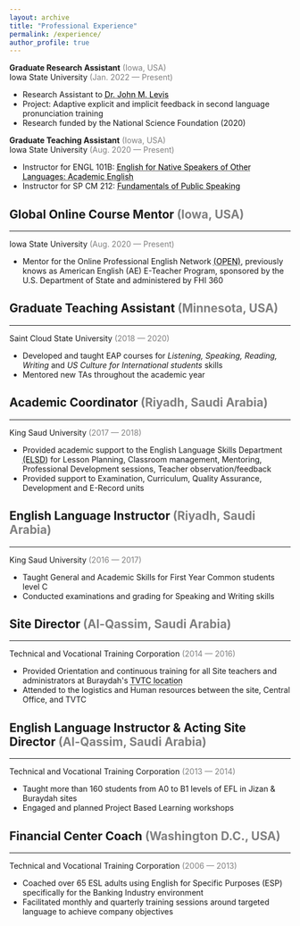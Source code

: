 ```yaml
---
layout: archive
title: "Professional Experience"
permalink: /experience/
author_profile: true
---
```


**Graduate Research Assistant** <span style="color:grey">(Iowa, USA)</span><br/>
Iowa State University <span style="color:grey">(Jan. 2022 — Present)</span><br/>
+ Research Assistant to <a href="https://faculty.sites.iastate.edu/jlevis/" target="_blank" style="color: black; text-decoration: underline;text-decoration-style: dotted;">Dr. John M. Levis</a><br/>
+ Project: Adaptive explicit and implicit feedback in second language pronunciation training<br/>
+ Research funded by the National Science Foundation (2020)<br/>

**Graduate Teaching Assistant** <span style="color:grey">(Iowa, USA)</span><br/>
Iowa State University <span style="color:grey">(Aug. 2020 — Present)</span><br/>
+ Instructor for ENGL 101B: <a href="https://apling.engl.iastate.edu/esl-courses/" target="_blank" style="color: black; text-decoration: underline;text-decoration-style: dotted;">English for Native Speakers of Other Languages: Academic English</a>
+ Instructor for SP CM 212: <a href="https://engl.iastate.edu/course-descriptions/" target="_blank" style="color: black; text-decoration: underline;text-decoration-style: dotted;">Fundamentals of Public Speaking</a>

## Global Online Course Mentor <span style="color:grey">(Iowa, USA)</span><br/>
-------------------------------------------------------------------
Iowa State University <span style="color:grey">(Aug. 2020 — Present)</span><br/>
+ Mentor for the Online Professional English Network <a href="https://www.openenglishprograms.org/dtawc" target="_blank" style="color: black; text-decoration: underline;text-decoration-style: dotted;">(OPEN)</a>, previously knows as American English (AE) E-Teacher Program, sponsored by the U.S. Department of State and administered by FHI 360

## Graduate Teaching Assistant <span style="color:grey">(Minnesota, USA)</span>
-------------------------------------------------------------------
Saint Cloud State University <span style="color:grey">(2018 — 2020)</span>
+ Developed and taught EAP courses for _Listening, Speaking, Reading, Writing_ and _US Culture for International students_ skills
+ Mentored new TAs throughout the academic year

## Academic Coordinator <span style="color:grey">(Riyadh, Saudi Arabia)</span>
-------------------------------------------------------------------
King Saud University <span style="color:grey">(2017 — 2018)</span>
+ Provided academic support to the English Language Skills Department <a href="https://cfy.ksu.edu.sa/en/node/1393" target="_blank" style="color: black; text-decoration: underline;text-decoration-style: dotted;">(ELSD)</a> for Lesson Planning, Classroom management, Mentoring, Professional Development sessions, Teacher observation/feedback
+ Provided support to Examination, Curriculum, Quality Assurance, Development and E-Record units

## English Language Instructor <span style="color:grey">(Riyadh, Saudi Arabia)</span>
-------------------------------------------------------------------
King Saud University <span style="color:grey">(2016 — 2017)</span>
+ Taught General and Academic Skills for First Year Common students level C
+ Conducted examinations and grading for Speaking and Writing skills

## Site Director <span style="color:grey">(Al-Qassim, Saudi Arabia)</span>
-------------------------------------------------------------------
Technical and Vocational Training Corporation <span style="color:grey">(2014 — 2016)</span>
+ Provided Orientation and continuous training for all Site teachers and administrators at Buraydah's <a href="https://sites.google.com/a/interlink.edu/malanazi/home/ada-hyyte-altdryb-waladaryyn" target="_blank" style="color: black; text-decoration: underline;text-decoration-style: dotted;">TVTC location</a>
+ Attended to the logistics and Human resources between the site, Central Office, and TVTC

## English Language Instructor & Acting Site Director <span style="color:grey">(Al-Qassim, Saudi Arabia)</span>
-------------------------------------------------------------------
Technical and Vocational Training Corporation <span style="color:grey">(2013 — 2014)</span>
+ Taught more than 160 students from A0 to B1 levels of EFL in Jizan & Buraydah sites
+ Engaged and planned Project Based Learning workshops

## Financial Center Coach <span style="color:grey">(Washington D.C., USA)</span>
-------------------------------------------------------------------
Technical and Vocational Training Corporation <span style="color:grey">(2006 — 2013)</span>
+ Coached over 65 ESL adults using English for Specific Purposes (ESP) specifically for the Banking Industry environment
+ Facilitated monthly and quarterly training sessions around targeted language to achieve company objectives
